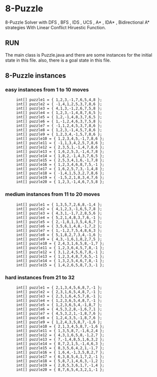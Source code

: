 # 8-Puzzle
8-Puzzle Solver with DFS , BFS , IDS , UCS , A* , IDA* , Bidirectional A* strategies With Linear Conflict Hiruestic Function.

## RUN
The main class is Puzzle.java and there are some instances for the initial state in this file. also, there is a goal state in this file.

## 8-Puzzle instances
### easy instances from 1 to 10 moves	 
		 int[] puzzle1 = { 1,2,3,-1,7,6,5,4,8 };
		 int[] puzzle2 = { -1,4,1,2,5,3,7,8,6 };
		 int[] puzzle3 = { 4,1,3,-1,2,6,7,5,8 };
		 int[] puzzle4 = { 1,2,3,-1,4,8,7,6,5 };
		 int[] puzzle5 = { 1,2,-1,4,8,3,7,6,5 };
		 int[] puzzle6 = { 1,-1,2,4,6,3,7,5,8 };
		 int[] puzzle7 = { -1,1,2,4,5,3,7,8,6 };
		 int[] puzzle8 = { 1,2,3,-1,4,5,7,8,6 };
		 int[] puzzle9 = { 1,2,3,4,-1,5,7,8,6 };
		 int[] puzzle10 = { 1,2,3,4,5,-1,7,8,6 };
		 int[] puzzle11 = { -1,1,3,4,2,5,7,8,6 };
		 int[] puzzle12 = { 2,3,5,1,-1,4,7,8,6 };
		 int[] puzzle13 = { 1,6,2,5,3,-1,4,7,8 };
		 int[] puzzle14 = { 1,8,2,-1,4,3,7,6,5 };
		 int[] puzzle15 = { 2,5,3,4,1,6,-1,7,8 };
		 int[] puzzle16 = { 1,2,3,4,6,8,7,5,-1 };
		 int[] puzzle17 = { 1,6,2,5,7,3,-1,4,8 };
		 int[] puzzle18 = { -1,4,1,5,3,2,7,8,6 };
		 int[] puzzle19 = { -1,5,2,1,8,3,4,7,6 };
		 int[] puzzle20 = { 1,2,3,-1,4,6,7,5,8 };
		 
		 
### medium instances from 11 to 20 moves
		 int[] puzzle1 = { 1,3,5,7,2,6,8,-1,4 };
		 int[] puzzle2 = { 4,1,2,3,-1,6,5,7,8 };
		 int[] puzzle3 = { 4,3,1,-1,7,2,8,5,6 };
		 int[] puzzle4 = { 5,2,1,4,8,3,7,6,-1 };
		 int[] puzzle5 = { 2,-1,8,1,3,5,4,6,7 };
		 int[] puzzle6 = { 3,5,6,1,4,8,-1,7,2 };
		 int[] puzzle7 = { 1,-1,2,7,5,4,8,6,3 };
		 int[] puzzle8 = { 5,1,8,2,7,3,4,-1,6 };
		 int[] puzzle9 = { 4,3,-1,6,1,8,2,7,5 };
		 int[] puzzle10 = { 2,4,3,1,6,5,8,-1,7 };
		 int[] puzzle11 = { 1,2,3,6,4,5,7,8,-1 };
		 int[] puzzle12 = { 3,1,2,4,5,6,7,8,-1 };
		 int[] puzzle13 = { 1,2,3,4,8,7,6,5,-1 };
		 int[] puzzle14 = { 1,3,2,5,4,6,7,8,-1 };
		 int[] puzzle15 = { 1,4,2,6,5,8,7,3,-1 };
		 
		 
### hard instances from 21 to 32
		 int[] puzzle1 = { 2,1,3,4,5,6,8,7,-1 };
		 int[] puzzle2 = { 2,3,1,6,5,4,8,7,-1 };
		 int[] puzzle3 = { 2,3,1,6,4,5,7,8,-1 };
		 int[] puzzle4 = { 1,2,3,6,5,4,8,7,-1 };
		 int[] puzzle5 = { 1,2,3,6,5,4,-1,8,7 };
		 int[] puzzle6 = { 4,5,3,2,8,-1,6,7,1 };
		 int[] puzzle7 = { 4,5,3,2,1,-1,8,7,6 };
		 int[] puzzle8 = { 1,2,4,3,5,-1,8,7,6 };
		 int[] puzzle9 = { 1,2,4,3,5,8,7,-1,6 };
		 int[] puzzle10 = { 2,1,3,4,5,8,7,-1,6 };
		 int[] puzzle11 = { 1,3,5,8,7,-1,6,2,4 };
		 int[] puzzle12 = { 4,3,1,6,5,8,-1,2,7 };
		 int[] puzzle13 = { 7,-1,4,8,5,1,6,3,2 };
		 int[] puzzle14 = { 8,7,2,1,5,-1,4,6,3 };
		 int[] puzzle15 = { 8,3,5,6,4,2,1,-1,7 };
		 int[] puzzle16 = { 1,6,4,-1,3,5,8,2,7 };
		 int[] puzzle17 = { 6,3,8,5,4,1,7,2,-1 };
		 int[] puzzle18 = { 5,8,7,1,4,6,3,-1,2 };
		 int[] puzzle19 = { 2,8,5,3,6,1,7,-1,4 };
		 int[] puzzle20 = { 8,7,6,5,4,3,2,1,-1 };
